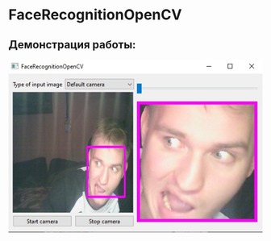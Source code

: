 # FaceRecognitionOpenCV

## Демонстрация работы:
![Game](https://github.com/KiShiVi/FaceRecognitionOpenCV/blob/main/Media/FirstExample.jpg)